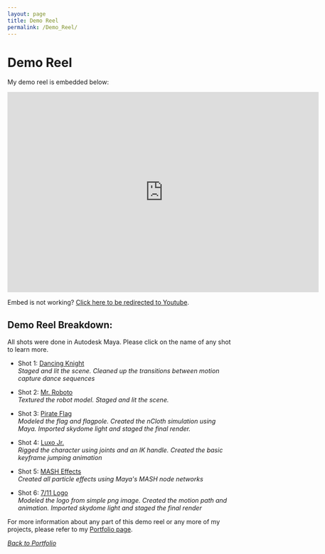 ```yaml
---
layout: page
title: Demo Reel
permalink: /Demo_Reel/
---
```

# Demo Reel

My demo reel is embedded below: 

<iframe align ="center" width="700" height="450" src="https://www.youtube.com/embed/skwHuVo70L4" frameborder="0" allow="accelerometer; clipboard-write; encrypted-media; gyroscope; picture-in-picture"></iframe>

Embed is not working? <a href="https://youtu.be/skwHuVo70L4">Click here to be redirected to Youtube</a>.

## Demo Reel Breakdown:
All shots were done in Autodesk Maya. Please click on the name of any shot to learn more.
* Shot 1: <a href="{{site.baseurl}}/Dancing_Knight/">Dancing Knight</a><br>
    *Staged and lit the scene. Cleaned up the transitions between motion capture dance sequences*<br>

* Shot 2: <a href="{{site.baseurl}}/Robot_Render/">Mr. Roboto</a><br>
    *Textured the robot model. Staged and lit the scene.*<br>

* Shot 3: <a href="{{site.baseurl}}/Pirate_Flag/">Pirate Flag</a><br>
    *Modeled the flag and flagpole. Created the nCloth simulation using Maya. Imported skydome light and staged the final render.*<br>

* Shot 4: <a href="{{site.baseurl}}/Pixar_Lamp/">Luxo Jr.</a><br>
    *Rigged the character using joints and an IK handle. Created the basic keyframe jumping animation* <br>

* Shot 5: <a href="{{site.baseurl}}/MASH_Particles/">MASH Effects</a><br>
    *Created all particle effects using Maya's MASH node networks*<br>

* Shot 6: <a href="{{site.baseurl}}/Seven_Eleven_Logo/">7/11 Logo</a><br>
    *Modeled the logo from simple png image. Created the motion path and animation. Imported skydome light and staged the final render*<br>

For more information about any part of this demo reel or any more of my projects, please refer to my <a href="https://youtu.be/skwHuVo70L4">Portfolio page</a>.

<a href="{{site.baseurl}}/portfolioPage.html">*Back to Portfolio*</a>